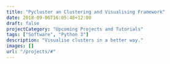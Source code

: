 ```yaml
---
title: "Pycluster an Clustering and Visualising Framework"
date: 2018-09-06T16:05:48+12:00
draft: false
projectCategory: "Upcoming Projects and Tutorials"
tags: ["Software", "Python 3"]
description: "Visualise clusters in a better way."
images: []
url: "/projects/#"
---
```

